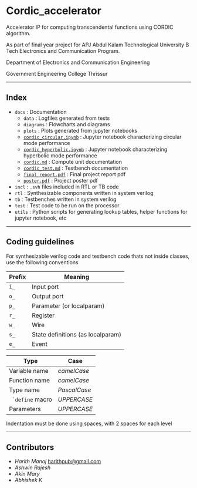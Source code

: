 # Cordic_accelerator
Accelerator IP for computing transcendental functions using CORDIC algorithm.

As part of final year project for APJ Abdul Kalam Technological University B Tech Electronics and Communication Program.

Department of Electronics and Communication Engineering

Government Engineering College Thrissur

---

## Index

- ```docs``` : Documentation
  - ```data``` : Logfiles generated from tests
  - ```diagrams``` : Flowcharts and diagrams
  - ```plots``` : Plots generated from jupyter notebooks
  - [```cordic_circular.ipynb```](docs/cordic_circular.ipynb) : Jupyter notebook characterizing circular mode performance
  - [```cordic_hyperbolic.ipynb```](docs/cordic_hyperbolic.ipynb) : Jupyter notebook characterizing hyperbolic mode performance
  - [```cordic.md```](docs/cordic.md) : Compute unit documentation
  - [```cordic_test.md```](docs/cordic_test.md) : Testbench documentation
  - [```final_report.pdf```](docs/final_report.pdf) : Final project report pdf
  - [```poster.pdf```](docs/poster.pdf) : Project poster pdf
- ```incl``` : ```.svh``` files included in RTL or TB code
- ```rtl``` : Synthesizable components written in system verilog
- ```tb``` : Testbenches written in system verilog
- ```test``` : Test code to be run on the processor
- ```utils``` : Python scripts for generating lookup tables, helper functions for jupyter notebook, etc


---

## Coding guidelines

For synthesizable verilog code and testbench code thats not inside classes, use the following conventions

| Prefix | Meaning
| -----|-------
| ```i_```| Input port
| ```o_```| Output port
| ```p_```| Parameter (or localparam)
| ```r_```| Register
| ```w_```| Wire
| ```s_```| State definitions (as localparam)
| ```e_```| Event

| Type                  | Case
|---                    |---
| Variable name         | *camelCase*
| Function name         | *camelCase*
| Type name             | *PascalCase*
| ``` `define``` macro  | *UPPERCASE*
| Parameters            | *UPPERCASE*

Indentation must be done using spaces, with 2 spaces for each level

---

## Contributors

- *Harith Manoj* <harithpub@gmail.com>
- *Ashwin Rajesh*
- *Akin Mary*
- *Abhishek K*
